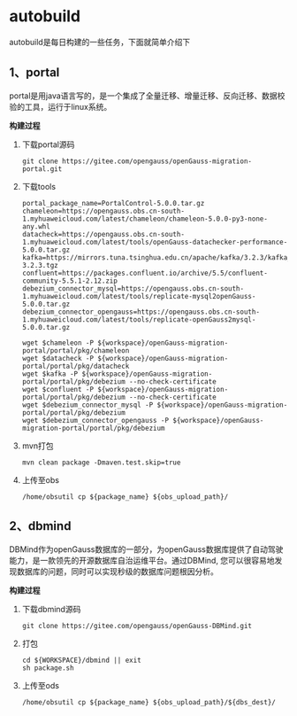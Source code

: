 # autobuild

autobuild是每日构建的一些任务，下面就简单介绍下



## 1、portal

portal是用java语言写的，是一个集成了全量迁移、增量迁移、反向迁移、数据校验的工具，运行于linux系统。

**构建过程**

1. 下载portal源码

   ```shell
   git clone https://gitee.com/opengauss/openGauss-migration-portal.git
   ```

2. 下载tools

   ```shell
   portal_package_name=PortalControl-5.0.0.tar.gz
   chameleon=https://opengauss.obs.cn-south-1.myhuaweicloud.com/latest/chameleon/chameleon-5.0.0-py3-none-any.whl
   datacheck=https://opengauss.obs.cn-south-1.myhuaweicloud.com/latest/tools/openGauss-datachecker-performance-5.0.0.tar.gz
   kafka=https://mirrors.tuna.tsinghua.edu.cn/apache/kafka/3.2.3/kafka_2.13-3.2.3.tgz
   confluent=https://packages.confluent.io/archive/5.5/confluent-community-5.5.1-2.12.zip
   debezium_connector_mysql=https://opengauss.obs.cn-south-1.myhuaweicloud.com/latest/tools/replicate-mysql2openGauss-5.0.0.tar.gz
   debezium_connector_opengauss=https://opengauss.obs.cn-south-1.myhuaweicloud.com/latest/tools/replicate-openGauss2mysql-5.0.0.tar.gz
   
   wget $chameleon -P ${workspace}/openGauss-migration-portal/portal/pkg/chameleon
   wget $datacheck -P ${workspace}/openGauss-migration-portal/portal/pkg/datacheck
   wget $kafka -P ${workspace}/openGauss-migration-portal/portal/pkg/debezium --no-check-certificate
   wget $confluent -P ${workspace}/openGauss-migration-portal/portal/pkg/debezium --no-check-certificate
   wget $debezium_connector_mysql -P ${workspace}/openGauss-migration-portal/portal/pkg/debezium
   wget $debezium_connector_opengauss -P ${workspace}/openGauss-migration-portal/portal/pkg/debezium
   ```

3. mvn打包

   ```shell
   mvn clean package -Dmaven.test.skip=true
   ```

4. 上传至obs

   ```shell
   /home/obsutil cp ${package_name} ${obs_upload_path}/
   ```

   

## 2、dbmind

DBMind作为openGauss数据库的一部分，为openGauss数据库提供了自动驾驶能力，是一款领先的开源数据库自治运维平台。通过DBMind, 您可以很容易地发现数据库的问题，同时可以实现秒级的数据库问题根因分析。

**构建过程**

1. 下载dbmind源码

   ```shell
   git clone https://gitee.com/opengauss/openGauss-DBMind.git
   ```

2. 打包

    ```shell
    cd ${WORKSPACE}/dbmind || exit
    sh package.sh
    ```

3. 上传至ods

    ```shell
    /home/obsutil cp ${package_name} ${obs_upload_path}/${dbs_dest}/
    ```


